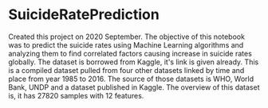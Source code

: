 # SuicideRatePrediction
Created this project on 2020 September. The objective of this notebook was to predict the suicide rates using Machine Learning algorithms and analyzing them to find correlated factors causing increase in suicide rates globally.
The dataset is borrowed from Kaggle, it's link is given already. This is a compiled dataset pulled from four other datasets linked by time and place from year 1985 to 2016. The source of those datasets is WHO, World Bank, UNDP and a dataset published in Kaggle. The overview of this dataset is, it has 27820 samples with 12 features.
